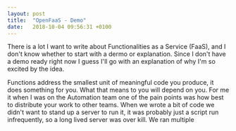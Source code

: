 ```yaml
---
layout: post
title:  "OpenFaaS - Demo"
date:   2018-10-04 09:56:31 +0100
---
```


There is a lot I want to write about Functionalities as a Service (FaaS), and I don't know whether to start with a dermo or explanation. Since I don't have a demo ready right now I guess I'll go with an explanation of why I'm so excited by the idea.

Functions address the smallest unit of meaningful code you produce, it does something for you. What that means to you will depend on you. For me it when I was on the Automation team one of the pain points was how best to distribute your work to other teams. When we wrote a bit of code we didn't want to stand up a server to run it, it was probably just a script run infrequently, so a long lived server was over kill. We ran multiple 
